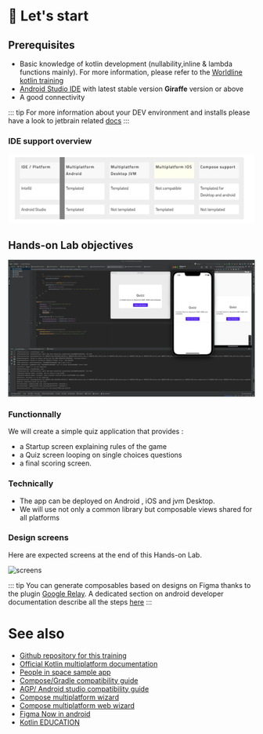 # 🚀 Let's start

## Prerequisites

- Basic knowledge of kotlin development (nullability,inline & lambda functions mainly). For more information, please refer to the [Worldline kotlin training](https://worldline.github.io/learning-kotlin/)
- [Android Studio IDE](https://developer.android.com/studio) with latest stable version **Giraffe** version or above 
- A good connectivity

::: tip
For more information about your DEV environment and installs please have a look to jetbrain related [docs](https://kotlinlang.org/docs/multiplatform-mobile-setup.html#next-step)
:::

### IDE support overview

![IDE support table](../assets/images/IDE_support.jpg)


## Hands-on Lab objectives

![capture](../assets/images/overview.png)

### Functionnally

We will create a simple quiz application that provides :
- a Startup screen explaining rules of the game
- a Quiz screen looping on single choices questions
- a final scoring screen.

### Technically

- The app can be deployed on Android , iOS and jvm Desktop.
- We will use not only a common library but composable views shared for all platforms


### Design screens

Here are expected screens at the end of this Hands-on Lab.

![screens](../assets/images/screens.png)

::: tip
You can generate composables based on designs on Figma thanks to the plugin [Google Relay](https://www.figma.com/community/plugin/1041056822461507786/Relay-for-Figma). A dedicated section on android developer documentation describe all the steps [here](https://developer.android.com/jetpack/compose/tooling/relay?hl=fr)
:::

# See also

- [Github repository for this training](https://github.com/worldline/learning-kotlin-multiplatform)
- [Official Kotlin multiplatform documentation](https://kotlinlang.org/docs/home.html)
- [People in space sample app](https://github.com/joreilly/PeopleInSpace)
- [Compose/Gradle compatibility guide ](https://www.jetbrains.com/help/kotlin-multiplatform-dev/compose-compatibility-and-versioning.html)
- [AGP/ Android studio compatibility guide ](https://developer.android.com/studio/releases?hl=fr#android_gradle_plugin_and_android_studio_compatibility)
- [Compose multiplatform wizard](https://terrakok.github.io/Compose-Multiplatform-Wizard/)
- [Compose multiplatform web wizard](https://terrakok.github.io/kmp-web-wizard/)
- [Figma Now in android](https://www.figma.com/community/file/1164313362327941158/now-in-android-case-study)
- [Kotlin EDUCATION](https://kotlinlang.org/education/)
